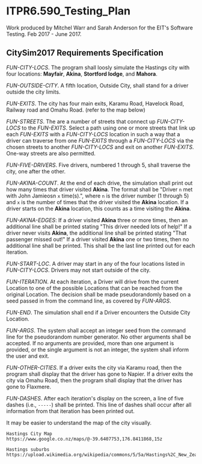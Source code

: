 # ITPR6.590_Testing_Plan

Work produced by Mitchel Warr and Sarah Anderson for the EIT's Software Testing. 
Feb 2017 - June 2017. 

## CitySim2017 Requirements Specification

_FUN-CITY-LOCS_. The program shall loosly simulate the Hastings city with four locations: **Mayfair**, **Akina**, **Stortford lodge**, and **Mahora**.

_FUN-OUTSIDE-CITY_. A fifth location, Outside City, shall stand for a driver outside the city limits.

_FUN-EXITS_. The city has four main exits, Karamu Road, Havelock Road, Railway road and Omahu Road. (refer to the map below)

_FUN-STREETS_. The are a number of streets that connect up _FUN-CITY-LOCS_ to the _FUN-EXITS_. Select a path using one or more streets that link up each _FUN-EXITS_ with a _FUN-CITY-LOCS_ location in such a way that a driver can traverse from one _FUN-EXITS_ through a _FUN-CITY-LOCS_ via the chosen streets to another _FUN-CITY-LOCS_ and exit on another _FUN-EXITS_. One-way streets are also permitted.

_FUN-FIVE-DRIVERS_. Five drivers, numbered 1 through 5, shall traverse the city, one after the other.

_FUN-AKINA-COUNT_. At the end of each drive, the simulation shall print out how many times that driver visited **Akina**.  The format shall be "Driver `n` met with John Jamieosn `x` time(s).", where `n` is the driver number (1 through 5) and `x` is the number of times that the driver visited the **Akina** location.  If a driver starts on the **Akina** location, this counts as a time visiting the **Akina**.  

_FUN-AKINA-EDGES_: If a driver visited **Akina** three or more times, then an additional line shall be printed stating "This driver needed lots of help!" If a driver never visits **Akina**, the additional line shall be printed stating "That passenger missed out!"  If a driver visited **Akina** one or two times, then no additional line shall be printed.  This shall be the last line printed out for each iteration.

_FUN-START-LOC_. A driver may start in any of the four locations listed in _FUN-CITY-LOCS_.  Drivers may not start outside of the city.

_FUN-ITERATION_. At each iteration, a Driver will drive from the current Location to one of the possible Locations that can be reached from the original Location.  The decision shall be made pseudorandomly based on a seed passed in from the command line, as covered by _FUN-ARGS_.

_FUN-END_. The simulation shall end if a Driver encounters the Outside City Location.

_FUN-ARGS_. The system shall accept an integer seed from the command line for the pseudorandom number generator.  No other arguments shall be accepted.  If no arguments are provided,  more than one argument is provided, or the single argument is not an integer, the system shall inform the user and exit.

_FUN-OTHER-CITIES_. If a driver exits the city via Karamu road, then the program shall display that the driver has gone to Napier.  If a driver exits the city via Omahu Road, then the program shall display that the driver has gone to Flaxmere.

_FUN-DASHES_. After each iteration's display on the screen, a line of five dashes (i.e., `-----`) shall be printed.  This line of dashes shall occur after all information from that iteration has been printed out.

It may be easier to understand the map of the city visually.

```
Hastings City Map	
https://www.google.co.nz/maps/@-39.6407753,176.8411868,15z

Hastings suburbs
https://upload.wikimedia.org/wikipedia/commons/5/5a/Hastings%2C_New_Zealand_numbered_suburbs_map.png
